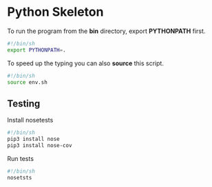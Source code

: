 # Python Skeleton

To run the program from the **bin** directory, export **PYTHONPATH** first.

```sh
#!/bin/sh
export PYTHONPATH=.
```

To speed up the typing you can also **source** this script.

```sh
#!/bin/sh
source env.sh
```

## Testing

Install nosetests

```sh
#!/bin/sh
pip3 install nose
pip3 install nose-cov
```

Run tests

```sh
#!/bin/sh
nosetsts
```

